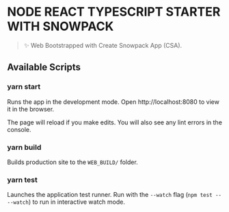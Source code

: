 # NODE REACT TYPESCRIPT STARTER WITH SNOWPACK

> ✨ Web Bootstrapped with Create Snowpack App (CSA).

## Available Scripts

### yarn start

Runs the app in the development mode.
Open http://localhost:8080 to view it in the browser.

The page will reload if you make edits.
You will also see any lint errors in the console.

### yarn build

Builds production site to the `WEB_BUILD/` folder.

### yarn test

Launches the application test runner.
Run with the `--watch` flag (`npm test -- --watch`) to run in interactive watch mode.

